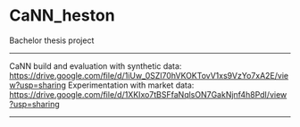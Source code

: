 # CaNN_heston
Bachelor thesis project
- - -
CaNN build and evaluation with synthetic data: https://drive.google.com/file/d/1iUw_0SZl70hVKOKTovV1xs9VzYo7xA2E/view?usp=sharing
Experimentation with market data: https://drive.google.com/file/d/1XKIxo7tBSFfaNqlsON7GakNjnf4h8PdI/view?usp=sharing
- - - 
